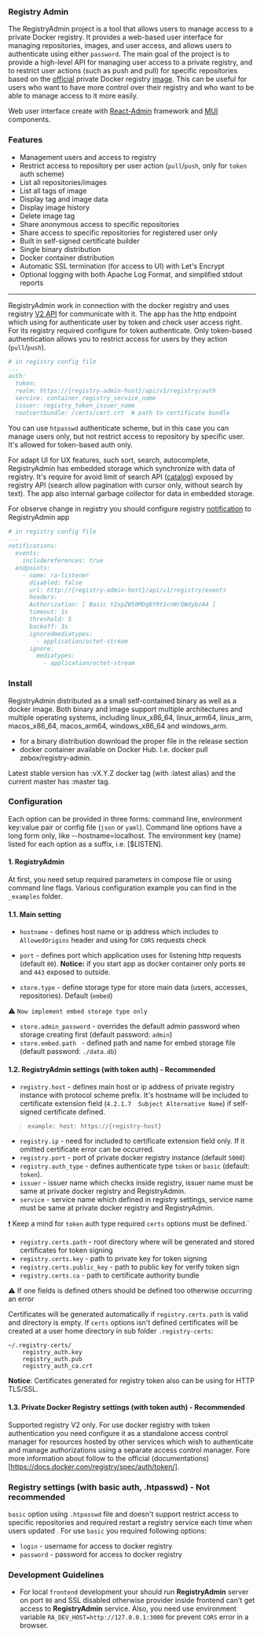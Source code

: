 ### Registry Admin

The RegistryAdmin project is a tool that allows users to manage access to a private Docker registry. 
It provides a web-based user interface for managing repositories, images, and user access, and allows users to authenticate 
using either `password`. The main goal of the project is to provide a high-level API for managing user access 
to a private registry, and to restrict user actions (such as push and pull) for specific repositories based on 
the [official](https://docs.docker.com/registry/) private Docker registry [image](https://hub.docker.com/_/registry).
This can be useful for users who want to have more control over their registry and who want to be able to manage access 
to it more easily. 

Web user interface create with [React-Admin](https://marmelab.com/react-admin) framework and [MUI](https://mui.com/) components.

### Features
* Management users and access to registry
* Restrict access to repository per user action (`pull`/`push`, only for `token` auth scheme)
* List all repositories/images
* List all tags of image
* Display tag and image data
* Display image history
* Delete image tag
* Share anonymous access to specific repositories
* Share access to specific repositories for registered user only
* Built in self-signed certificate builder
* Single binary distribution
* Docker container distribution
* Automatic SSL termination (for access to UI) with Let's Encrypt
* Optional logging with both Apache Log Format, and simplified stdout reports

---

RegistryAdmin work in connection with the docker registry and uses registry
[V2 API](https://docs.docker.com/registry/spec/api/) for communicate with it. The app has 
the http endpoint which using for authenticate user by token and check user access right.  
For its registry required configure for token authenticate. Only token-based authentication 
allows you to restrict access for users by they action (`pull`/`push`).
```yml
# in registry config file
...
auth:
  token:
  realm: https://{registry-admin-host}/api/v1/registry/auth
  service: container_registry_service_name
  issuer: registry_token_issuer_name
  rootcertbundle: /certs/cert.crt  # path to certificate bundle
```
You can use `htpasswd` authenticate scheme, but in this case you can manage users only, 
but not restrict access to repository by specific user. It's allowed for token-based auth only.

For adapt UI for UX features, such sort, search, autocomplete, RegistryAdmin has embedded storage
which synchronize with data of registry. It's require for avoid limit of search API 
([catalog](https://docs.docker.com/registry/spec/api/#catalog)) exposed by registry API 
(search allow pagination with cursor only, without search by text). The app also internal 
garbage collector for data in embedded storage.

For observe change in registry you should configure registry [notification](https://docs.docker.com/registry/configuration/#notifications) 
to RegistryAdmin app

```yml
# in registry config file
...
notifications:
  events:
    includereferences: true
  endpoints:
    - name: ra-listener
      disabled: false
      url: http://{registry-admin-host}/api/v1/registry/events
      headers:
      Authorization: [ Basic Y2xpZW50MDg6Y0t1cnNrQWdybzA4 ]
      timeout: 1s
      threshold: 5
      backoff: 3s
      ignoredmediatypes:
        - application/octet-stream
      ignore:
        mediatypes:
          - application/octet-stream
```

### Install
RegistryAdmin distributed as a small self-contained binary as well as a docker image. 
Both binary and image support multiple architectures and multiple operating systems,
including linux_x86_64, linux_arm64, linux_arm, macos_x86_64, macos_arm64, windows_x86_64 
and windows_arm. 

* for a binary distribution download the proper file in the release section
* docker container available on Docker Hub. I.e. docker pull zebox/registry-admin.

Latest stable version has :vX.Y.Z docker tag (with :latest alias) and the current master has :master tag.

### Configuration

Each option can be provided in three forms: command line, environment key:value pair or config file (`json` or `yaml`).
Command line options have a long form only, like --hostname=localhost. The environment key (name) listed 
for each option as a suffix, i.e. [$LISTEN].

#### 1. RegistryAdmin
At first, you need setup required parameters in compose file or using command line flags. Various configuration example 
you can find in the `_examples` folder.

#### 1.1. Main setting
- `hostname` - defines host name or ip address which includes to `AllowedOrigins` header and using for `CORS` requests check
- `port` - defines port which application uses for listening http requests (default `80`). **Notice:** if you start app as
docker container only ports `80` and `443` exposed to outside.

- `store.type` - define storage type for store main data (users, accesses, repositories). Default (`embed`)

:warning: `Now implement embed storage type only`

- `store.admin_password` - overrides the default admin password when storage creating first (default password: `admin`)
- `store.embed.path ` - defined path and name for embed storage file (default password: `./data.db`)

#### 1.2.  RegistryAdmin settings (with token auth) - Recommended

- `registry.host` - defines main host or ip address of private registry instance with protocol scheme prefix.
  It's hostname will be included to certificate extension field (`4.2.1.7  Subject Alternative Name`) if self-signed certificate defined.

>`example: host: https://{registry-host}`
- `registry.ip` - need for included to certificate extension field only. If it omitted certificate error can be occurred.
- `registry.port` - port of private docker registry instance (default `5000`)
- `registry.auth_type` - defines authenticate type `token` or `basic` (default: `token`).
- `issuer` - issuer name which checks inside registry, issuer name must be same at private docker registry and RegistryAdmin.
- `service` - service name which defined in registry settings, service name must be same at private docker registry and RegistryAdmin.

:exclamation: Keep a mind for `token` auth type required `certs` options must be defined.`

- `registry.certs.path` - root directory where will be generated and stored certificates for token signing
- `registry.certs.key` - path to private key for token signing
- `registry.certs.public_key` - path to public key for verify token sign
- `registry.certs.ca` - path to certificate authority bundle

:warning: If one fields is defined others should be defined too otherwise occurring an error

Certificates will be generated automatically if `registry.certs.path` is valid and directory is empty. If `certs` 
options isn't defined certificates will be created at a user home directory in sub folder `.registry-certs`:
```text
~/.registry-certs/
    registry_auth.key
    registry_auth.pub
    registry_auth_ca.crt
```

**Notice**: Certificates generated for registry token also can be using for HTTP TLS/SSL.

#### 1.3.  Private Docker Registry settings (with token auth) - Recommended
Supported registry V2 only. For use docker registry with token authentication you need configure it as a standalone 
access control manager for resources hosted by other services which wish to authenticate and manage authorizations 
using a separate access control manager. Fore more information about follow to the official 
(documentations)[https://docs.docker.com/registry/spec/auth/token/]. 

### Registry settings (with basic auth, .htpasswd) - Not recommended
`basic` option using `.htpasswd` file and doesn't support restrict access to specific repositories and required restart 
a registry service each time when users updated . For use `basic`
you required following options:

- `login` - username for access to docker registry
- `password` - password for access to docker registry

 
### Development Guidelines
- For local `frontend` development your should run **RegistryAdmin** server on port `80` and SSL disabled 
otherwise provider inside frontend can't get access to **RegistryAdmin** service. 
Also, you need use environment variable `RA_DEV_HOST=http://127.0.0.1:3000` for prevent `CORS` error in a browser.  